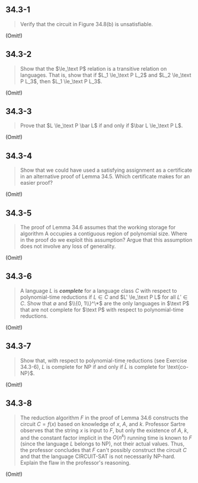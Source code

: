 ## 34.3-1

> Verify that the circuit in Figure 34.8(b) is unsatisfiable.

(Omit!)

## 34.3-2

> Show that the $\le_\text P$ relation is a transitive relation on languages. That is, show that if $L_1 \le_\text P L_2$ and $L_2 \le_\text P L_3$, then $L_1 \le_\text P L_3$.

(Omit!)

## 34.3-3

> Prove that $L \le_\text P \bar L$ if and only if $\bar L \le_\text P L$.

(Omit!)

## 34.3-4

> Show that we could have used a satisfying assignment as a certificate in an alternative proof of Lemma 34.5. Which certificate makes for an easier proof?

(Omit!)

## 34.3-5

> The proof of Lemma 34.6 assumes that the working storage for algorithm A occupies a contiguous region of polynomial size. Where in the proof do we exploit this assumption? Argue that this assumption does not involve any loss of generality.

(Omit!)

## 34.3-6

> A language $L$ is **_complete_** for a language class $C$ with respect to polynomial-time reductions if $L \in C$ and $L' \le_\text P L$ for all $L' \in C$. Show that $\emptyset$ and $\\{0, 1\\}^\*$ are the only languages in $\text P$ that are not complete for $\text P$ with respect to polynomial-time reductions.

(Omit!)

## 34.3-7

> Show that, with respect to polynomial-time reductions (see Exercise 34.3-6), $L$ is complete for $\text{NP}$ if and only if $\bar L$ is complete for \text{co-NP}\$.

(Omit!)

## 34.3-8

> The reduction algorithm $F$ in the proof of Lemma 34.6 constructs the circuit $C = f(x)$ based on knowledge of $x$, $A$, and $k$. Professor Sartre observes that the string $x$ is input to $F$, but only the existence of $A$, $k$, and the constant factor implicit in the $O(n^k)$ running time is known to $F$ (since the language $L$ belongs to $\text{NP}$), not their actual values. Thus, the professor concludes that $F$ can't possibly construct the circuit $C$ and that the language $\text{CIRCUIT-SAT}$ is not necessarily $\text{NP-hard}$. Explain the flaw in the professor's reasoning.

(Omit!)
